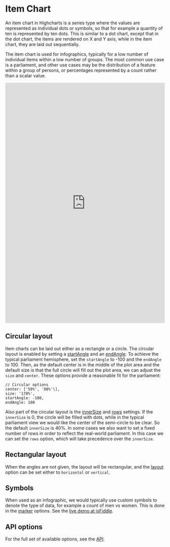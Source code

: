 Item Chart
===

An item chart in Highcharts is a series type where the values are represented as individual dots or symbols, so that for example a quantity of ten is represented by ten dots. This is similar to a dot chart, except that in the dot chart, the items are rendered on X and Y axis, while in the item chart, they are laid out sequentially.

The item chart is used for infographics, typically for a low number of individual items within a low number of groups. The most common use case is a parliament, and other use cases may be the distribution of a feature within a group of persons, or percentages represented by a count rather than a scalar value.

<iframe width="320" height="240" style="width: 100%; height: 760px; border: none;" src=https://www.highcharts.com/samples/embed/highcharts/series-item/dynamic></iframe>

Circular layout
---------------

Item charts can be laid out either as a rectangle or a circle. The circular layout is enabled by setting a [startAngle](https://api.highcharts.com/highcharts/plotOptions.item.startAngle) and an [endAngle](https://api.highcharts.com/highcharts/plotOptions.item.endAngle). To achieve the typical parliament hemisphere, set the `startAngle` to -100 and the `endAngle` to 100. Then, as the default center is in the middle of the plot area and the default size is that the full circle will fill out the plot area, we can adjust the `size` and `center`. These options provide a reasonable fit for the parliament:

    
    // Circular options
    center: ['50%', '88%'\],
    size: '170%',
    startAngle: -100,
    endAngle: 100

Also part of the circular layout is the [innerSize](https://api.highcharts.com/highcharts/plotOptions.item.innerSize) and [rows](https://api.highcharts.com/highcharts/plotOptions.item.rows) settings. If the `innerSize` is 0, the circle will be filled with dots, while in the typical parliament view we would like the center of the semi-circle to be clear. So the default `innerSize` is 40%. In some cases we also want to set a fixed number of rows in order to reflect the real-world parliament. In this case we can set the `rows` option, which will take precedence over the `innerSize`.

Rectangular layout
------------------

When the angles are not given, the layout will be rectangular, and the [layout](https://api.highcharts.com/highcharts/plotOptions.item.layout) option can be set either to `horizontal` or `vertical`.

Symbols
-------

When used as an infographic, we would typically use custom symbols to denote the type of data, for example a count of men vs women. This is done in the [marker](https://api.highcharts.com/highcharts/plotOptions.item.marker.symbol) options. See the [live demo at jsFiddle](https://github.com/highcharts/highcharts/blob/master/docs/item-series.md).

API options
-----------

For the full set of available options, see the [API](https://api.highcharts.com/highcharts/plotOptions.item).
